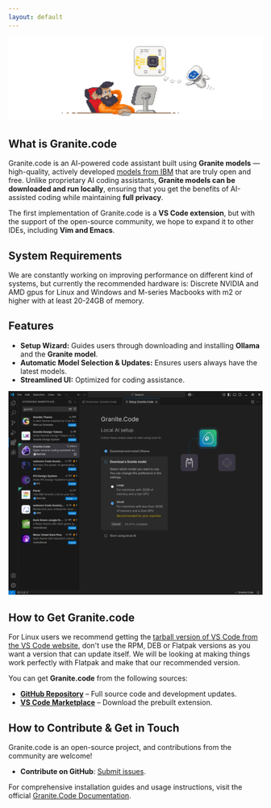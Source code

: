 ```yaml
---
layout: default
---
```


<picture class="full">
    <source srcset="assets/granite-splash-dark.png" media="(prefers-color-scheme: dark)">
    <img src="assets/granite-splash.png">
</picture>


## What is Granite.code
Granite.code is an AI-powered code assistant built using **Granite models** — high-quality, actively developed [models from IBM](https://www.ibm.com/granite) that are truly open and free. Unlike proprietary AI coding assistants, **Granite models can be downloaded and run locally**, ensuring that you get the benefits of AI-assisted coding while maintaining **full privacy**.

The first implementation of Granite.code is a **VS Code extension**, but with the support of the open-source community, we hope to expand it to other IDEs, including **Vim and Emacs**.

## System Requirements
We are constantly working on improving performance on different kind of systems, but currently the recommended hardware is:
Discrete NVIDIA and AMD gpus for Linux and Windows and M-series Macbooks with m2 or higher with at least 20-24GB of memory.

## Features
- **Setup Wizard:** Guides users through downloading and installing **Ollama** and the **Granite model**.
- **Automatic Model Selection & Updates:** Ensures users always have the latest models.
- **Streamlined UI:** Optimized for coding assistance.

![VScode Extension Install](assets/vscode-install.webp)

## How to Get Granite.code
For Linux users we recommend getting the <a href="https://code.visualstudio.com/download">tarball version of VS Code from the VS Code website</a>, don't use the RPM, DEB or Flatpak versions as you want a version that can update itself. We will be looking at making things work perfectly with Flatpak and make that our recommended version.

You can get **Granite.code** from the following sources:
- **[GitHub Repository](https://github.com/Granite-Code)** – Full source code and development updates.
- **[VS Code Marketplace](https://marketplace.visualstudio.com/items?itemName=redhat.granitecode)** – Download the prebuilt extension.


## How to Contribute & Get in Touch

Granite.code is an open-source project, and contributions from the community are welcome!

- **Contribute on GitHub**: [Submit issues](https://github.com/Granite-Code/granite-code/issues).

For comprehensive installation guides and usage instructions, visit the official [Granite.Code Documentation](https://docs.granitecode.ai/).
